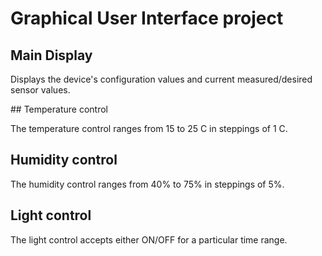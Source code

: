 # Graphical User Interface project

## Main Display

Displays the device's configuration values and current measured/desired sensor values.

## Temperature control

The temperature control ranges from 15 to 25 C in steppings of 1 C.

## Humidity control

The humidity control ranges from 40% to 75% in steppings of 5%.

## Light control

The light control accepts either ON/OFF for a particular time range.
